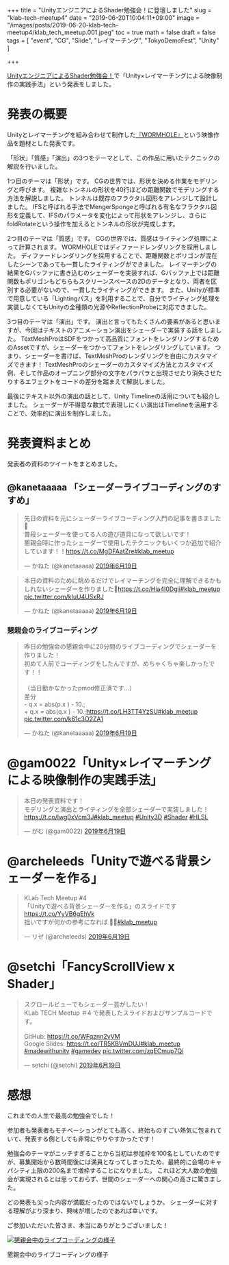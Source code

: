 +++
title = "UnityエンジニアによるShader勉強会！に登壇しました"
slug = "klab-tech-meetup4"
date = "2019-06-20T10:04:11+09:00"
image = "/images/posts/2019-06-20-klab-tech-meetup4/klab_tech_meetup.001.jpeg"
toc = true
math = false
draft = false
tags = [
    "event", "CG", "Slide", "レイマーチング", "TokyoDemoFest", "Unity"
]

+++

[UnityエンジニアによるShader勉強会！](https://techplay.jp/event/733454)で「Unity×レイマーチングによる映像制作の実践手法」という発表をしました。

<script async class="speakerdeck-embed" data-id="daf8218b7458460087137b6f23e938b3" data-ratio="1.77777777777778" src="//speakerdeck.com/assets/embed.js"></script>

<!--more-->

# 発表の概要

Unityとレイマーチングを組み合わせて制作した[『WORMHOLE』](https://gam0022.net/blog/2018/12/12/tdf2018/)という映像作品を題材とした発表です。

「形状」「質感」「演出」の3つをテーマとして、この作品に用いたテクニックの解説を行いました。

1つ目のテーマは「形状」です。
CGの世界では、形状を決める作業をモデリングと呼びます。
複雑なトンネルの形状を40行ほどの距離関数でモデリングする方法を解説しました。
トンネルは既存のフラクタル図形をアレンジして設計しました。
IFSと呼ばれる手法でMengerSpongeと呼ばれる有名なフラクタル図形を定義して、IFSのパラメータを変化によって形状をアレンジし、さらにfoldRotateという操作を加えるとトンネルの形状が完成します。

2つ目のテーマは「質感」です。
CGの世界では、質感はライティング処理によって計算されます。
WORMHOLEではディファードレンダリングを採用しました。
ディファードレンダリングを採用することで、距離関数とポリゴンが混在したシーンであっても一貫したライティングができました。
レイマーチングの結果をGバッファに書き込むのシェーダーを実装すれば、Gバッファ上では距離関数もポリゴンもどちらもスクリーンスペースの2Dのデータとなり、両者を区別する必要がないので、一貫したライティングができます。
また、Unityが標準で用意している「Lightingパス」を利用することで、自分でライティング処理を実装しなくてもUnityの全種類の光源やReflectionProbeに対応できました。

3つ目のテーマは「演出」です。
演出と言ってもたくさんの要素があると思いますが、今回はテキストのアニメーション演出をシェーダーで実装する話をしました。
TextMeshProはSDFをつかって高品質にフォントをレンダリングするためのAssetですが、シェーダーをつかってフォントをレンダリングしています。
つまり、シェーダーを書けば、TextMeshProのレンダリングを自由にカスタマイズできます！
TextMeshProのシェーダーのカスタマイズ方法とカスタマイズ例、そして作品のオープニング部分の文字をパラパラと出現させたり消失させたりするエフェクトをコードの差分を踏まえて解説しました。

最後にテキスト以外の演出の話として、Unity Timelineの活用についても紹介しました。
シェーダーが不得意な数式で表現しにくい演出はTimelineを活用することで、効率的に演出を制作しました。

# 発表資料まとめ

発表者の資料のツイートをまとめました。

## @kanetaaaaa 「シェーダーライブコーディングのすすめ」

<blockquote class="twitter-tweet" data-lang="ja"><p lang="ja" dir="ltr">先日の資料を元にシェーダーライブコーディング入門の記事を書きました🤔<br>普段シェーダーを使ってる人の遊び道具になって欲しいです！<br>懇親会時に作ったシェーダーで使用したテクニックもいくつか追加で紹介しています！！<a href="https://t.co/MgDFAatZre">https://t.co/MgDFAatZre</a><a href="https://twitter.com/hashtag/klab_meetup?src=hash&amp;ref_src=twsrc%5Etfw">#klab_meetup</a></p>&mdash; かねた (@kanetaaaaa) <a href="https://twitter.com/kanetaaaaa/status/1141485526815346688?ref_src=twsrc%5Etfw">2019年6月19日</a></blockquote>
<script async src="https://platform.twitter.com/widgets.js" charset="utf-8"></script>

<blockquote class="twitter-tweet" data-lang="ja"><p lang="ja" dir="ltr">本日の資料のために眺めるだけでレイマーチングを完全に理解できるかもしれないシェーダーを作りました🤔<a href="https://t.co/Hia4I0Dgii">https://t.co/Hia4I0Dgii</a><a href="https://twitter.com/hashtag/klab_meetup?src=hash&amp;ref_src=twsrc%5Etfw">#klab_meetup</a> <a href="https://t.co/kIuU4USxRJ">pic.twitter.com/kIuU4USxRJ</a></p>&mdash; かねた (@kanetaaaaa) <a href="https://twitter.com/kanetaaaaa/status/1141307706139004934?ref_src=twsrc%5Etfw">2019年6月19日</a></blockquote>
<script async src="https://platform.twitter.com/widgets.js" charset="utf-8"></script>

### 懇親会のライブコーディング

<blockquote class="twitter-tweet" data-lang="ja"><p lang="ja" dir="ltr">昨日の勉強会の懇親会中に20分間のライブコーディングでシェーダーを作りました！<br>初めて人前でコーディングをしたんですが、めちゃくちゃ楽しかったです！！<br><br>（当日動かなかったpmod修正済です...）<br>差分<br>- q.x = abs(p.x ) - 10.;<br>+ q.x = abs(q.x ) - 10.;<a href="https://t.co/LH3TT4YzSU">https://t.co/LH3TT4YzSU</a><a href="https://twitter.com/hashtag/klab_meetup?src=hash&amp;ref_src=twsrc%5Etfw">#klab_meetup</a> <a href="https://t.co/k61c3O2ZA1">pic.twitter.com/k61c3O2ZA1</a></p>&mdash; かねた (@kanetaaaaa) <a href="https://twitter.com/kanetaaaaa/status/1141480732180619264?ref_src=twsrc%5Etfw">2019年6月19日</a></blockquote>
<script async src="https://platform.twitter.com/widgets.js" charset="utf-8"></script>

# @gam0022「Unity×レイマーチングによる映像制作の実践手法」

<blockquote class="twitter-tweet" data-conversation="none" data-lang="ja"><p lang="ja" dir="ltr">本日の発表資料です！<br>モデリングと演出とライティングを全部シェーダーで実装しました！<a href="https://t.co/lwg0xVcm3J">https://t.co/lwg0xVcm3J</a><a href="https://twitter.com/hashtag/klab_meetup?src=hash&amp;ref_src=twsrc%5Etfw">#klab_meetup</a> <a href="https://twitter.com/hashtag/Unity3D?src=hash&amp;ref_src=twsrc%5Etfw">#Unity3D</a> <a href="https://twitter.com/hashtag/Shader?src=hash&amp;ref_src=twsrc%5Etfw">#Shader</a> <a href="https://twitter.com/hashtag/HLSL?src=hash&amp;ref_src=twsrc%5Etfw">#HLSL</a></p>&mdash; がむ (@gam0022) <a href="https://twitter.com/gam0022/status/1141307844999778304?ref_src=twsrc%5Etfw">2019年6月19日</a></blockquote>
<script async src="https://platform.twitter.com/widgets.js" charset="utf-8"></script>

# @archeleeds「Unityで遊べる背景シェーダーを作る」

<blockquote class="twitter-tweet" data-lang="ja"><p lang="ja" dir="ltr">KLab Tech Meetup #4<br>「Unityで遊べる背景シェーダーを作る」のスライドです<a href="https://t.co/YyVB6gEhVk">https://t.co/YyVB6gEhVk</a><br>拙いですが何かの参考になれば 🙇‍♂️<a href="https://twitter.com/hashtag/klab_meetup?src=hash&amp;ref_src=twsrc%5Etfw">#klab_meetup</a></p>&mdash; リゼ (@archeleeds) <a href="https://twitter.com/archeleeds/status/1141376228558983168?ref_src=twsrc%5Etfw">2019年6月19日</a></blockquote>
<script async src="https://platform.twitter.com/widgets.js" charset="utf-8"></script>

# @setchi「FancyScrollView x Shader」

<blockquote class="twitter-tweet" data-lang="ja"><p lang="ja" dir="ltr">スクロールビューでもシェーダー芸がしたい！<br>KLab TECH Meetup ＃4 で発表したスライドおよびサンプルコードです。<br><br>GitHub: <a href="https://t.co/WFqznn2vVM">https://t.co/WFqznn2vVM</a><br>Google Slides: <a href="https://t.co/TR5KBVmDUJ">https://t.co/TR5KBVmDUJ</a><a href="https://twitter.com/hashtag/klab_meetup?src=hash&amp;ref_src=twsrc%5Etfw">#klab_meetup</a> <a href="https://twitter.com/hashtag/madewithunity?src=hash&amp;ref_src=twsrc%5Etfw">#madewithunity</a> <a href="https://twitter.com/hashtag/gamedev?src=hash&amp;ref_src=twsrc%5Etfw">#gamedev</a> <a href="https://t.co/zqECmup7Qi">pic.twitter.com/zqECmup7Qi</a></p>&mdash; setchi (@setchi) <a href="https://twitter.com/setchi/status/1141313091134562304?ref_src=twsrc%5Etfw">2019年6月19日</a></blockquote>
<script async src="https://platform.twitter.com/widgets.js" charset="utf-8"></script>

# 感想

これまでの人生で最高の勉強会でした！

参加者も発表者もモチベーションがとても高く、終始ものすごい熱気に包まれていて、発表する側としても非常にやりやすかったです！

勉強会のテーマがニッチすぎることから当初は参加枠を100名としていたのですが、募集開始から数時間後には満員となってしまったため、最終的に会場のキャパシティ上限の200名まで増枠することになりました。
これほど大人数の勉強会が実現されるとは思っておらず、世間のシェーダーへの関心の高さに驚きました。

どの発表も尖った内容が満載だったのではないでしょうか。
シェーダーに対する理解がより深まり、興味が増したのであれば幸いです。

ご参加いただいた皆さま、本当にありがとうございました！

[![懇親会中のライブコーディングの様子](/images/posts/2019-06-20-klab-tech-meetup4/live-coding.jpg)](/images/posts/2019-06-20-klab-tech-meetup4/live-coding-original.jpg)

懇親会中のライブコーディングの様子